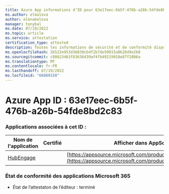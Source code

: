 ```yaml
---
title: Azure App informations d’ID pour 63e17eec-6b5f-476b-a26b-54fde8bd2c83
ms.author: elmalova
author: elenamalova
manager: tonybal
ms.date: 07/19/2022
ms.topic: article
ms.service: attestation
certification_type: attested
description: Toutes les informations de sécurité et de conformité disponibles pour 63e17eec-6b5f-476b-a26b-54fde8bd2c83.
ms.openlocfilehash: 2b522e953d36830cb4f2b7de50915a0626d9e268
ms.sourcegitcommit: c98623463f83636439af4fb49219918e87f2086a
ms.translationtype: MT
ms.contentlocale: fr-FR
ms.lasthandoff: 07/19/2022
ms.locfileid: "66869150"
---
```

# <a name="azure-app-id-63e17eec-6b5f-476b-a26b-54fde8bd2c83"></a>Azure App ID : 63e17eec-6b5f-476b-a26b-54fde8bd2c83


### <a name="apps-associated-with-this-id"></a>Applications associées à cet ID :
| **Nom de l'application** | **Certifié** | **Afficher dans AppSource** |
|--------------|---------------|-----------------------|
| [HubEngage](../forward/WA200003668.md) |  | [https://appsource.microsoft.com/product/office/WA200003668](https://appsource.microsoft.com/product/office/WA200003668) |

### <a name="microsoft-365-app-compliance-status"></a>État de conformité des applications Microsoft 365
- État de l’attestaton de l’éditeur : terminé
